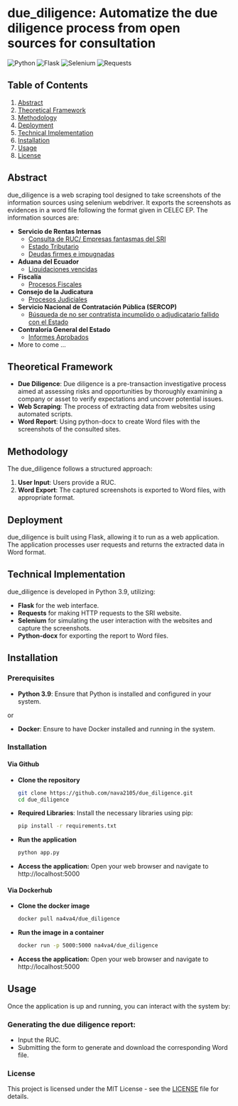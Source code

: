 # due_diligence: Automatize the due diligence process from open sources for consultation
![Python](https://img.shields.io/badge/python-3670A0?style=for-the-badge&logo=python&logoColor=ffdd54)
![Flask](https://img.shields.io/badge/flask-%23000.svg?style=for-the-badge&logo=flask&logoColor=white)
![Selenium](https://img.shields.io/badge/-selenium-%43B02A?style=for-the-badge&logo=selenium&logoColor=white)
![Requests](https://img.shields.io/badge/Requests-white?style=for-the-badge&logo=scrapy)


## Table of Contents
1. [Abstract](#abstract)
2. [Theoretical Framework](#theoretical-framework)
3. [Methodology](#methodology)
4. [Deployment](#deployment)
5. [Technical Implementation](#technical-implementation)
6. [Installation](#installation)
7. [Usage](#usage)
8. [License](#license)

## Abstract
due_diligence is a web scraping tool designed to take screenshots of the information sources using selenium webdriver. It exports the screenshots as evidences in a word file following the format given in CELEC EP. The information sources are:
- **Servicio de Rentas Internas**
  - [Consulta de RUC/ Empresas fantasmas del SRI](https://srienlinea.sri.gob.ec/sri-en-linea/SriRucWeb/ConsultaRuc/Consultas/consultaRuc)
  - [Estado Tributario](https://srienlinea.sri.gob.ec/sri-en-linea/SriDeclaracionesWeb/EstadoTributario/Consultas/consultaEstadoTributario)
  - [Deudas firmes e impugnadas](https://srienlinea.sri.gob.ec/sri-en-linea/SriPagosWeb/ConsultaDeudasFirmesImpugnadas/Consultas/consultaDeudasFirmesImpugnadas)
- **Aduana del Ecuador**
  - [Liquidaciones vencidas](https://www.aduana.gob.ec/consulta-de-certificado-cumplimiento/)
- **Fiscalía**
  - [Procesos Fiscales](https://www.fiscalia.gob.ec/consulta-de-noticias-del-delito/)
- **Consejo de la Judicatura**
  - [Procesos Judiciales](https://procesosjudiciales.funcionjudicial.gob.ec/busqueda-filtros)
- **Servicio Nacional de Contratación Pública (SERCOP)**
  - [Búsqueda de no ser contratista incumplido o adjudicatario fallido con el Estado](https://www.compraspublicas.gob.ec/ProcesoContratacion/compras/EP/EmpReporteIncumplidos.cpe)
- **Contraloría General del Estado**
  - [Informes Aprobados](https://www.contraloria.gob.ec/Consultas/InformesAprobados)
- More to come ...

## Theoretical Framework
- **Due Diligence**: Due diligence is a pre-transaction investigative process aimed at assessing risks and opportunities by thoroughly examining a company or asset to verify expectations and uncover potential issues.
- **Web Scraping**: The process of extracting data from websites using automated scripts.
- **Word Report**: Using python-docx to create Word files with the screenshots of the consulted sites.

## Methodology
The due_diligence follows a structured approach:
1. **User  Input**: Users provide a RUC.
2. **Word Export**: The captured screenshots is exported to Word files, with appropriate format.

## Deployment
due_diligence is built using Flask, allowing it to run as a web application. The application processes user requests and returns the extracted data in Word format.

## Technical Implementation
due_diligence is developed in Python 3.9, utilizing:
- **Flask** for the web interface.
- **Requests** for making HTTP requests to the SRI website.
- **Selenium** for simulating the user interaction with the websites and capture the screenshots.
- **Python-docx** for exporting the report to Word files.

## Installation
### Prerequisites
- **Python 3.9**: Ensure that Python is installed and configured in your system.

or
- **Docker**: Ensure to have Docker installed and running in the system.

### Installation
#### Via Github
- **Clone the repository**
  ```bash
  git clone https://github.com/nava2105/due_diligence.git
  cd due_diligence
  ```
- **Required Libraries**: Install the necessary libraries using pip:
  ```bash
  pip install -r requirements.txt
  ```
- **Run the application**
  ```bash
  python app.py
  ```
- **Access the application:** Open your web browser and navigate to http://localhost:5000
#### Via Dockerhub
- **Clone the docker image**
  ```bash
  docker pull na4va4/due_diligence
  ```
- **Run the image in a container**
  ```bash
  docker run -p 5000:5000 na4va4/due_diligence
  ```
- **Access the application:** Open your web browser and navigate to http://localhost:5000

## Usage
Once the application is up and running, you can interact with the system by:
### Generating the due diligence report: 
- Input the RUC.
- Submitting the form to generate and download the corresponding Word file.

### License
This project is licensed under the MIT License - see the [LICENSE](LICENSE) file for details.